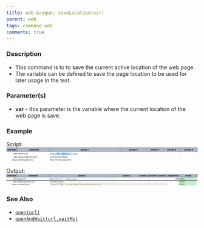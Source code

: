 ```yaml
---
title: web &raquo; saveLocation(var)
parent: web
tags: command web
comments: true
---
```


### Description

- This command is to to save the current active location of the web page.
- The variable can be defined to save the page location to be used for later usage in the test.

### Parameter(s)

- **var** - this parameter is the variable where the current location of the web page is save.

### Example

Script:<br/>
![](image/saveLocation_01.png)

Output:<br/>
![](image/saveLocation_02.png)

### See Also

- [`open(url)`](open(url))
- [`openAndWait(url,waitMs)`](openAndWait(url,waitMs))